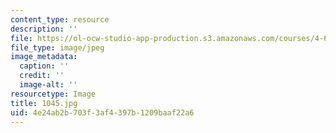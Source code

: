 ```yaml
---
content_type: resource
description: ''
file: https://ol-ocw-studio-app-production.s3.amazonaws.com/courses/4-614-religious-architecture-and-islamic-cultures-fall-2002/4e24ab2b703f3af4397b1209baaf22a6_1045.jpg
file_type: image/jpeg
image_metadata:
  caption: ''
  credit: ''
  image-alt: ''
resourcetype: Image
title: 1045.jpg
uid: 4e24ab2b-703f-3af4-397b-1209baaf22a6
---
```

